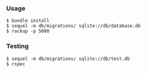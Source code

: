 ### Usage
    $ bundle install
    $ sequel -m db/migrations/ sqlite://db/database.db
    $ rackup -p 5000
     
### Testing
    $ sequel -m db/migrations/ sqlite://db/test.db
    $ rspec
